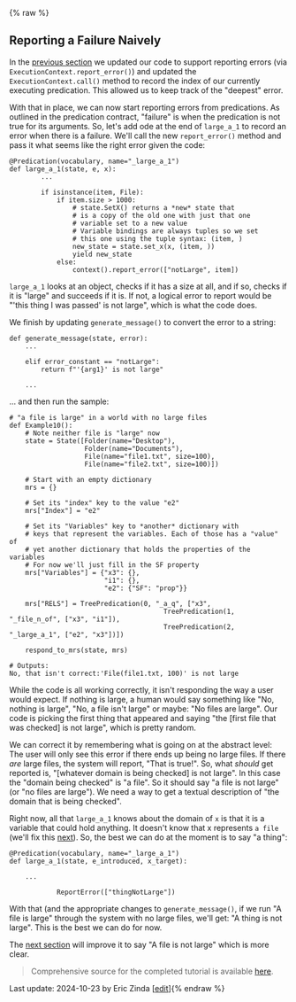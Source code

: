 {% raw %}
## Reporting a Failure Naively
In the [previous section](https://blog.inductorsoftware.com/Perplexity/home/pxint/pxint0105ErrorsChoosingWhichFailure) we updated our code to support reporting errors (via `ExecutionContext.report_error()`) and updated the `ExecutionContext.call()` method to record the index of our currently executing predication.  This allowed us to keep track of the "deepest" error.

With that in place, we can now start reporting errors from predications. As outlined in the predication contract, "failure" is when the predication is not true for its arguments. So, let's add ode at the end of `large_a_1` to record an error when there is a failure. We'll call the new `report_error()` method and pass it what seems like the right error given the code:

```
@Predication(vocabulary, name="_large_a_1")
def large_a_1(state, e, x):
        ...
    
        if isinstance(item, File):
            if item.size > 1000:
                # state.SetX() returns a *new* state that
                # is a copy of the old one with just that one
                # variable set to a new value
                # Variable bindings are always tuples so we set
                # this one using the tuple syntax: (item, )
                new_state = state.set_x(x, (item, ))
                yield new_state
            else:
                context().report_error(["notLarge", item])
```

`large_a_1` looks at an object, checks if it has a size at all, and if so, checks if it is "large" and succeeds if it is. If not, a logical error to report would be "'this thing I was passed' is not large", which is what the code does.

We finish by updating `generate_message()` to convert the error to a string:

```
def generate_message(state, error):
    ... 
    
    elif error_constant == "notLarge":
        return f"'{arg1}' is not large"

    ...
```

... and then run the sample:

```
# "a file is large" in a world with no large files
def Example10():
    # Note neither file is "large" now
    state = State([Folder(name="Desktop"),
                   Folder(name="Documents"),
                   File(name="file1.txt", size=100),
                   File(name="file2.txt", size=100)])

    # Start with an empty dictionary
    mrs = {}

    # Set its "index" key to the value "e2"
    mrs["Index"] = "e2"

    # Set its "Variables" key to *another* dictionary with
    # keys that represent the variables. Each of those has a "value" of
    # yet another dictionary that holds the properties of the variables
    # For now we'll just fill in the SF property
    mrs["Variables"] = {"x3": {},
                        "i1": {},
                        "e2": {"SF": "prop"}}

    mrs["RELS"] = TreePredication(0, "_a_q", ["x3",
                                       TreePredication(1, "_file_n_of", ["x3", "i1"]),
                                       TreePredication(2, "_large_a_1", ["e2", "x3"])])

    respond_to_mrs(state, mrs)
    
# Outputs:
No, that isn't correct:'File(file1.txt, 100)' is not large
```

While the code is all working correctly, it isn't responding the way a user would expect. If nothing is large, a human would say something like "No, nothing is large", "No, a file isn't large" or maybe: "No files are large".  Our code is picking the first thing that appeared and saying "the [first file that was checked] is not large", which is pretty random. 

We can correct it by remembering what is going on at the abstract level: The user will only see this error if there ends up being no large files. If there *are* large files, the system will report, "That is true!".  So, what *should* get reported is, "[whatever domain is being checked] is not large".  In this case the "domain being checked" is "a file". So it should say "a file is not large" (or "no files are large"). We need a way to get a textual description of "the domain that is being checked".

Right now, all that `large_a_1` knows about the domain of `x` is that it is a variable that could hold anything. It doesn't know that x represents `a file` (we'll fix this [next](https://blog.inductorsoftware.com/Perplexity/home/pxint/pxint0120ErrorsConceptualFailures)). So, the best we can do at the moment is to say "a thing":

```
@Predication(vocabulary, name="_large_a_1")
def large_a_1(state, e_introduced, x_target):
    
    ...
    
            ReportError(["thingNotLarge"])
```

With that (and the appropriate changes to `generate_message()`, if we run "A file is large" through the system with no large files, we'll get: "A thing is not large".  This is the best we can do for now. 

The [next section](https://blog.inductorsoftware.com/Perplexity/home/pxint/pxint0120ErrorsConceptualFailures) will improve it to say "A file is not large" which is more clear.

> Comprehensive source for the completed tutorial is available [here](https://github.com/EricZinda/Perplexity).

Last update: 2024-10-23 by Eric Zinda [[edit](https://github.com/EricZinda/Perplexity/edit/main/docs/pxint/pxint0110ErrorsReportingAFailure.md)]{% endraw %}